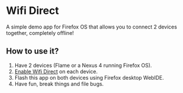 # Wifi Direct

A simple demo app for Firefox OS that allows you to connect 2 devices together,
completely offline!

## How to use it?

1. Have 2 devices (Flame or a Nexus 4 running Firefox OS).
2. [Enable Wifi Direct](https://gist.github.com/justindarc/1d88d7d14e3264e8a666) on each device.
3. Flash this app on both devices using Firefox desktop WebIDE.
4. Have fun, break things and file bugs.
